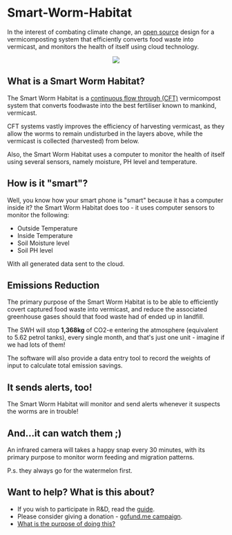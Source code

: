 # Smart-Worm-Habitat

In the interest of combating climate change, an [open source](https://github.com/danielneil/Smart-Worm-Habitat/blob/main/doc/what-does-opensource-mean.MD) design for a vermicomposting system that efficiently converts food waste into vermicast, and monitors the health of itself using cloud technology. 

<p align="center">
  <img src="https://github.com/danielneil/Smart-Worm-Habitat/blob/main/images/cad-concept2.png?raw=true">
</p>

## What is a Smart Worm Habitat? 

The Smart Worm Habitat is a [continuous flow through (CFT)](https://urbanwormcompany.com/complete-guide-to-continuous-flow-vermicomposting/) vermicompost system that converts foodwaste into the best fertiliser known to mankind, vermicast.

CFT systems vastly improves the efficiency of harvesting vermicast, as they allow the worms to remain undisturbed in the layers above, while the vermicast is collected (harvested) from below.   

Also, the Smart Worm Habitat uses a computer to monitor the health of itself using several sensors, namely moisture, PH level and temperature.

## How is it "smart"? 

Well, you know how your smart phone is "smart" because it has a computer inside it? the Smart Worm Habitat does too - it uses computer sensors to monitor the following: 

* Outside Temperature
* Inside Temperature 
* Soil Moisture level
* Soil PH level 

With all generated data sent to the cloud.

## Emissions Reduction 

The primary purpose of the Smart Worm Habitat is to be able to efficiently covert captured food waste into vermicast, and reduce the associated greenhouse gases should that food waste had of ended up in landfill.

The SWH will stop **1,368kg** of CO2-e entering the atmosphere (equivalent to 5.62 petrol tanks), every single month, and that's just one unit - imagine if we had lots of them!

The software will also provide a data entry tool to record the weights of input to calculate total emission savings.

## It sends alerts, too!

The Smart Worm Habitat will monitor and send alerts whenever it suspects the worms are in trouble! 

## And...it can watch them ;)

An infrared camera will takes a happy snap every 30 minutes, with its primary purpose to monitor worm feeding and migration patterns.

P.s. they always go for the watermelon first. 

## Want to help? What is this about?

* If you wish to participate in R&D, read the [guide](https://github.com/danielneil/Smart-Worm-Habitat/tree/main/engineering).
* Please consider giving a donation - [gofund.me campaign](https://gofund.me/1dbc1ac6).
* [What is the purpose of doing this?](https://github.com/danielneil/Smart-Worm-Habitat/blob/main/doc/mantra.md)

